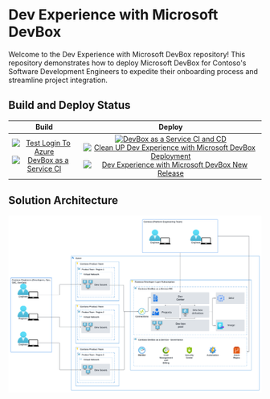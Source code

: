 # Dev Experience with Microsoft DevBox

Welcome to the Dev Experience with Microsoft DevBox repository! This repository demonstrates how to deploy Microsoft DevBox for Contoso's Software Development Engineers to expedite their onboarding process and streamline project integration.

## Build and Deploy Status

| Build | Deploy |
|:-----:|:------:|
| [![Test Login To Azure](https://github.com/Evilazaro/MicrosoftDevBox/actions/workflows/testLoginToAzure.yaml/badge.svg)](https://github.com/Evilazaro/MicrosoftDevBox/actions/workflows/testLoginToAzure.yaml) [![DevBox as a Service CI](https://github.com/Evilazaro/MicrosoftDevBox/actions/workflows/devBox-CI.yaml/badge.svg)](https://github.com/Evilazaro/MicrosoftDevBox/actions/workflows/devBox-CI.yaml) | [![DevBox as a Service CI and CD](https://github.com/Evilazaro/MicrosoftDevBox/actions/workflows/deployDevBox.yaml/badge.svg)](https://github.com/Evilazaro/MicrosoftDevBox/actions/workflows/deployDevBox.yaml) [![Clean UP Dev Experience with Microsoft DevBox Deployment](https://github.com/Evilazaro/DevExp-MicrosoftDevBox/actions/workflows/cleanUpDeployment.yaml/badge.svg)](https://github.com/Evilazaro/DevExp-MicrosoftDevBox/actions/workflows/cleanUpDeployment.yaml) [![Dev Experience with Microsoft DevBox New Release](https://github.com/Evilazaro/DevExp-MicrosoftDevBox/actions/workflows/devExpNewRelease.yaml/badge.svg)](https://github.com/Evilazaro/DevExp-MicrosoftDevBox/actions/workflows/devExpNewRelease.yaml) |


## Solution Architecture

![Solution Architecture](./images/ContosoDevBox.png)
